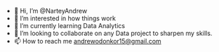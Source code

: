 - 👋 Hi, I’m @NarteyAndrew
- 👀 I’m interested in how things work
- 🌱 I’m currently learning Data Analytics
- 💞️ I’m looking to collaborate on any Data project to sharpen my skills.
- 📫 How to reach me andrewodonkor15@gmail.com

<!---
NarteyAndrew/NarteyAndrew is a ✨ special ✨ repository because its `README.md` (this file) appears on your GitHub profile.
You can click the Preview link to take a look at your changes.
--->
